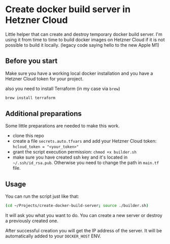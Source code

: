 # Create docker build server in Hetzner Cloud

Little helper that can create and destroy temporary docker build server.
I'm using it from time to time to build docker images on Hetzner Cloud if it is not possible to build it locally. (legacy code saying hello to the new Apple M1)

## Before you start

Make sure you have a working local docker installation and you have a Hetzner Cloud token for your project.

also you need to install Terraform (in my case via `brew`)

```sh
brew install terraform
```

## Additional preparations

Some little preparations are needed to make this work.

- clone this repo
- create a file `secrets.auto.tfvars` and add your Hetzner Cloud token: `hcloud_token = "<your_token>"`
- grant the script execution permission: `chmod +x builder.sh`
- make sure you have created ssh key and it's located in `~/.ssh/id_rsa.pub`. Otherwise you need to change the path in `main.tf` file.
  
## Usage

You can run the script just like that:

```sh
(cd ~/Projects/create-docker-build-server; source ./builder.sh)
```

It will ask you what you want to do. You can create a new server or destroy a previously created one.

After successful creation you will get the IP address of the server. It will be automatically added to your `DOCKER_HOST` ENV.
